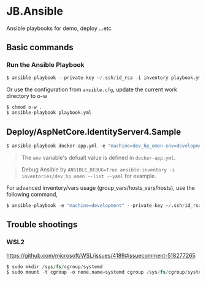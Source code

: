 # JB.Ansible

Ansible playbooks for demo, deploy ...etc


## Basic commands

### Run the Ansible Playbook

```s
$ ansible-playbook --private-key ~/.ssh/id_rsa -i inventory playbook.yml
```

Or use the configuration from `ansible.cfg`, update the current work directory to o-w 

```s
$ chmod o-w .
$ ansible-playbook playbook.yml
```


## Deploy/AspNetCore.IdentityServer4.Sample

```s
$ ansible-playbook docker-app.yml -e "machine=dev_hp_omen env=development"
```


> The `env` variable's defualt value is defined in `docker-app.yml`.

> Debug Ansible by `ANSIBLE_DEBUG=True ansible-inventory -i inventories/dev_hp_omen --list --yaml` for example.



For advanced inventory/vars usage (group_vars/hosts_vars/hosts), use the following command,

```s
$ ansible-playbook -e "machine=development" --private-key ~/.ssh/id_rsa -i ./inventories/dev_hp_omen/ docker-app-adv.yml
```


## Trouble shootings

### WSL2

https://github.com/microsoft/WSL/issues/4189#issuecomment-518277265

```s
$ sudo mkdir /sys/fs/cgroup/systemd
$ sudo mount -t cgroup -o none,name=systemd cgroup /sys/fs/cgroup/systemd
```
